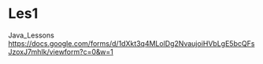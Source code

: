 # Les1
Java_Lessons
https://docs.google.com/forms/d/1dXkt3q4MLolDg2NvaujoiHVbLgE5bcQFsJzoxJ7mhIk/viewform?c=0&w=1
